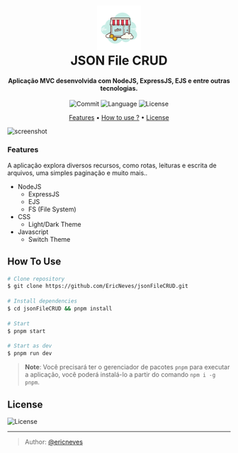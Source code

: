 
<h1 align="center">
  <br>
  <a href="http://www.amitmerchant.com/electron-markdownify"><img src=".github/logo.png" alt="Markdownify"></a>
  <br>
  JSON File CRUD 
  <br>
</h1>

<h4 align="center">Aplicação MVC desenvolvida com NodeJS, ExpressJS, EJS e entre outras tecnologias.</h4>

<p align="center">
  <img src="https://img.shields.io/github/last-commit/ericneves/jsonFileCRUD?style=flat-square" alt="Commit">
  <img src="https://img.shields.io/github/languages/top/ericneves/jsonFileCRUD?color=orange&style=flat-square" alt="Language">
  <img src="https://img.shields.io/github/license/ericneves/jsonFileCRUD?color=blue&style=flat-square" alt="License">
</p>

<p align="center">
  <a href="#key-features">Features</a> •
  <a href="#how-to-use">How to use ?</a> •
  <a href="#license">License</a>
</p>

![screenshot]()

### Features

A aplicação explora diversos recursos, como rotas, leituras e escrita de arquivos, uma simples paginação e muito mais..

* NodeJS
  - ExpressJS
  - EJS
  - FS (File System)
* CSS
  - Light/Dark Theme
* Javascript
  - Switch Theme

## How To Use

```bash
# Clone repository
$ git clone https://github.com/EricNeves/jsonFileCRUD.git

# Install dependencies
$ cd jsonFileCRUD && pnpm install 

# Start 
$ pnpm start

# Start as dev
$ pnpm run dev

```
> **Note**:
> Você precisará ter o gerenciador de pacotes `pnpm` para executar a aplicação, você poderá instalá-lo a partir do comando `npm i -g pnpm`.


## License

<img src="https://img.shields.io/github/license/ericneves/jsonFileCRUD?color=blue&style=flat-square" alt="License">

---

> Author: [@ericneves](https://www.instagram.com/ericneves_dev/) 